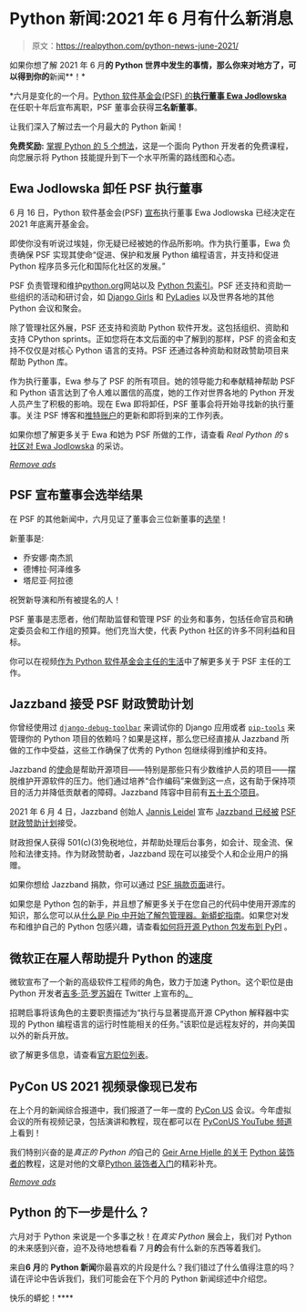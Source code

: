 # Python 新闻:2021 年 6 月有什么新消息

> 原文：<https://realpython.com/python-news-june-2021/>

如果你想了解 2021 年 6 月**的 **Python** 世界中发生的事情，那么你来对地方了，可以得到你的**新闻**！*

*六月是变化的一个月。[Python 软件基金会(PSF) 的**执行董事 Ewa Jodlowska**](https://twitter.com/ewa_jodlowska) 在任职十年后宣布离职，PSF 董事会获得**三名新董事**。

让我们深入了解过去一个月最大的 Python 新闻！

**免费奖励:** [掌握 Python 的 5 个想法](https://realpython.com/bonus/python-mastery-course/)，这是一个面向 Python 开发者的免费课程，向您展示将 Python 技能提升到下一个水平所需的路线图和心态。

## Ewa Jodlowska 卸任 PSF 执行董事

6 月 16 日，Python 软件基金会(PSF) [宣布](https://pyfound.blogspot.com/2021/06/update-on-python-software-foundation.html)执行董事 Ewa Jodlowska 已经决定在 2021 年底离开基金会。

即使你没有听说过埃娃，你无疑已经被她的作品所影响。作为执行董事，Ewa 负责确保 PSF 实现其使命“促进、保护和发展 Python 编程语言，并支持和促进 Python 程序员多元化和国际化社区的发展。”

PSF 负责管理和维护[python.org](https://python.org)网站以及 [Python 包索引](https://pypi.org/)。PSF 还支持和资助一些组织的活动和研讨会，如 [Django Girls](https://djangogirls.org/) 和 [PyLadies](https://pyladies.com/) 以及世界各地的其他 Python 会议和聚会。

除了管理社区外展，PSF 还支持和资助 Python 软件开发。这包括组织、资助和支持 CPython sprints。正如您将在本文后面的中了解到的那样，PSF 的资金和支持不仅仅是对核心 Python 语言的支持。PSF 还通过各种资助和财政赞助项目来帮助 Python 库。

作为执行董事，Ewa 参与了 PSF 的所有项目。她的领导能力和奉献精神帮助 PSF 和 Python 语言达到了令人难以置信的高度，她的工作对世界各地的 Python 开发人员产生了积极的影响。现在 Ewa 即将卸任，PSF 董事会将开始寻找新的执行董事。关注 PSF 博客和[推特账户](https://twitter.com/ThePSF)的更新和即将到来的工作列表。

如果你想了解更多关于 Ewa 和她为 PSF 所做的工作，请查看 *Real Python 的* s [社区对 Ewa Jodlowska](https://realpython.com/interview-ewa-jodlowska/) 的采访。

[*Remove ads*](/account/join/)

## PSF 宣布董事会选举结果

在 PSF 的其他新闻中，六月见证了董事会三位新董事的[选举](https://discuss.python.org/t/2021-python-software-foundation-board-of-directors-election-results/9418)！

新董事是:

*   乔安娜·南杰凯
*   德博拉·阿泽维多
*   塔尼亚·阿拉德

祝贺新导演和所有被提名的人！

PSF 董事是志愿者，他们帮助监督和管理 PSF 的业务和事务，包括任命官员和确定委员会和工作组的预算。他们充当大使，代表 Python 社区的许多不同利益和目标。

你可以在视频[作为 Python 软件基金会主任的生活](https://youtu.be/ZLKj6FaQA4M?t=1198)中了解更多关于 PSF 主任的工作。

## Jazzband 接受 PSF 财政赞助计划

你曾经使用过 [`django-debug-toolbar`](https://github.com/jazzband/django-debug-toolbar) 来调试你的 Django 应用或者 [`pip-tools`](https://github.com/jazzband/pip-tools) 来管理你的 Python 项目的依赖吗？如果是这样，那么您已经直接从 Jazzband 所做的工作中受益，这些工作确保了优秀的 Python 包继续得到维护和支持。

Jazzband 的[使命](https://jazzband.co/about)是帮助开源项目——特别是那些只有少数维护人员的项目——摆脱维护开源软件的压力。他们通过培养“合作编码”来做到这一点，这有助于保持项目的活力并降低贡献者的障碍。Jazzband 阵容中目前有[五十五个项目](https://jazzband.co/projects)。

2021 年 6 月 4 日，Jazzband 创始人 [Jannis Leidel](https://twitter.com/jezdez) 宣布 [Jazzband 已经被](https://jazzband.co/news/2021/06/04/fiscal-sponsorship) [PSF 财政赞助计划](https://www.python.org/psf/fiscal-sponsorees/)接受。

财政担保人获得 501(c)(3)免税地位，并帮助处理后台事务，如会计、现金流、保险和法律支持。作为财政赞助者，Jazzband 现在可以接受个人和企业用户的捐赠。

如果你想给 Jazzband 捐款，你可以通过 [PSF 捐款页面](https://jazzband.co/donate)进行。

如果您是 Python 包的新手，并且想了解更多关于在您自己的代码中使用开源库的知识，那么您可以从[什么是 Pip 中开始了解包管理器。新蟒蛇指南](https://realpython.com/what-is-pip/)。如果您对发布和维护自己的 Python 包感兴趣，请查看[如何将开源 Python 包发布到 PyPI](https://realpython.com/pypi-publish-python-package/) 。

## 微软正在雇人帮助提升 Python 的速度

微软宣布了一个新的高级软件工程师的角色，致力于加速 Python。这个职位是由 Python 开发者[吉多·范·罗苏姆](https://twitter.com/gvanrossum)在 Twitter 上宣布的[。](https://twitter.com/gvanrossum/status/1402756021358006272)

招聘启事将该角色的主要职责描述为“执行与显著提高开源 CPython 解释器中实现的 Python 编程语言的运行时性能相关的任务。”该职位是远程友好的，并向美国以外的新兵开放。

欲了解更多信息，请查看[官方职位列表](https://careers.microsoft.com/us/en/job/1062976/Senior-Software-Engineer)。

## PyCon US 2021 视频录像现已发布

在上个月的新闻综合报道中，我们报道了一年一度的 [PyCon US](https://realpython.com/pycon-guide/) 会议。今年虚拟会议的所有视频记录，包括演讲和教程，现在都可以在 [PyConUS YouTube 频道](https://www.youtube.com/c/PyConUS)上看到！

我们特别兴奋的是*真正的 Python 的*自己的 [Geir Arne Hjelle 的关于](https://realpython.com/team/gahjelle/) [Python 装饰者的](https://www.youtube.com/watch?v=VWZAh1QrqRE)教程，这是对他的文章[Python 装饰者入门](https://realpython.com/primer-on-python-decorators/)的精彩补充。

[*Remove ads*](/account/join/)

## Python 的下一步是什么？

六月对于 Python 来说是一个多事之秋！在*真实 Python* 展会上，我们对 Python 的未来感到兴奋，迫不及待地想看看 7 月**的**会有什么新的东西等着我们。

来自**6 月**的 **Python 新闻**你最喜欢的片段是什么？我们错过了什么值得注意的吗？请在评论中告诉我们，我们可能会在下个月的 Python 新闻综述中介绍您。

快乐的蟒蛇！****